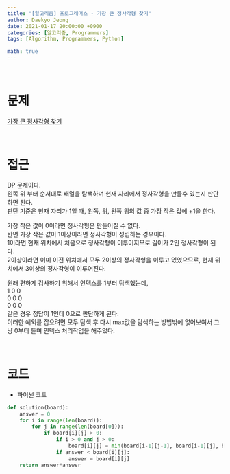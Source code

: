 ```yaml
---
title: "[알고리즘] 프로그래머스 - 가장 큰 정사각형 찾기"
author: Daekyo Jeong
date: 2021-01-17 20:00:00 +0900
categories: [알고리즘, Programmers]
tags: [Algorithm, Programmers, Python]

math: true
---
```


<br/>

# **문제**


[가장 큰 정사각형 찾기](https://programmers.co.kr/learn/courses/30/lessons/12905)

<br/>

# **접근**  

DP 문제이다.  
왼쪽 위 부터 순서대로 배열을 탐색하며 현재 자리에서 정사각형을 만들수 있는지 판단하면 된다.  
판단 기준은 현재 자리가 1일 때, 왼쪽, 위, 왼쪽 위의 값 중 가장 작은 값에 +1을 한다.  

가장 작은 값이 0이라면 정사각형은 만들어질 수 없다.  
반면 가장 작은 값이 1이상이라면 정사각형이 성립하는 경우이다.  
1이라면 현재 위치에서 처음으로 정사각형이 이루어지므로 길이가 2인 정사각형이 된다.  
2이상이라면 이미 이전 위치에서 모두 2이상의 정사각형을 이루고 있었으므로, 현재 위치에서 3이상의 정사각형이 이루어진다.  

원래 편하게 검사하기 위해서 인덱스를 1부터 탐색했는데,  
1 0 0  
0 0 0  
0 0 0  
같은 경우 정답이 1인데 0으로 판단하게 된다.  
이러한 예외를 잡으려면 모두 탐색 후 다시 max값을 탐색하는 방법밖에 없어보여서 그냥 0부터 돌며 인덱스 처리작업을 해주었다.  

<br/>

# **코드**


- 파이썬 코드   

```py
def solution(board):
    answer = 0
    for i in range(len(board)):
        for j in range(len(board[0])):
            if board[i][j] > 0:
                if i > 0 and j > 0:
                    board[i][j] = min(board[i-1][j-1], board[i-1][j], board[i][j-1]) + 1
                if answer < board[i][j]:
                    answer = board[i][j]
    return answer*answer
```


<br/>
